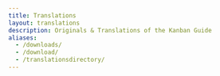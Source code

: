 ```yaml
---
title: Translations
layout: translations
description: Originals & Translations of the Kanban Guide
aliases:
  - /downloads/
  - /download/
  - /translationsdirectory/
---
```


